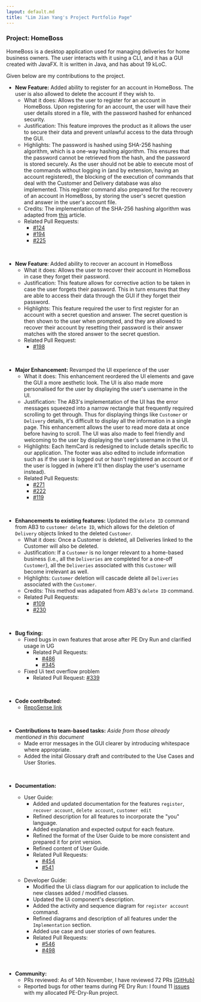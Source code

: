 ```yaml
---
layout: default.md
title: "Lim Jian Yang's Project Portfolio Page"
---
```


### Project: HomeBoss

HomeBoss is a desktop application used for managing deliveries for home business owners.
The user interacts with it using a CLI, and it has a GUI created with JavaFX.
It is written in Java, and has about 19 kLoC.

Given below are my contributions to the project.

* **New Feature:** Added ability to register for an account in HomeBoss. The user is also allowed to delete the account if they wish to.
  * What it does: Allows the user to register for an account in HomeBoss. Upon registering for an account, the user
    will have their user details stored in a file, with the password hashed for enhanced security.
  * Justification: This feature improves the product as it allows the user to secure their data and prevent unlawful
    access to the data through the GUI.
  * Highlights: The password is hashed using SHA-256 hashing algorithm, which is a one-way hashing algorithm. This
    ensures that the password cannot be retrieved from the hash, and the password is stored securely. As the user
    should not be able to execute most of the commands without logging in (and by
    extension, having an account registered), the blocking of
    the execution of commands that deal with the Customer and Delivery database was also implemented. This register command also prepared for the recovery of an account in HomeBoss, by storing the user's secret question and answer in the user's account file.
  * Credits: The implementation of the SHA-256 hashing algorithm was adapted from [this](https://www.baeldung.com/sha-256-hashing-java)
    article.
  * Related Pull Requests:
      * [\#124](https://github.com/AY2324S1-CS2103T-T13-3/tp/pull/124)
      * [\#194](https://github.com/AY2324S1-CS2103T-T13-3/tp/pull/194)
      * [\#225](https://github.com/AY2324S1-CS2103T-T13-3/tp/pull/225)

<br>

* **New Feature**: Added ability to recover an account in HomeBoss
    * What it does: Allows the user to recover their account in HomeBoss in case they forget their password.
    * Justification: This feature allows for corrective action to be taken in case the user forgets their password. This
      in turn ensures that they are able to access their data through the GUI if they forget their password.
    * Highlights: This feature required the user to first register for an account with a secret question and answer. The secret question is then shown to the user when prompted, and they are allowed to recover their account by resetting their password is their answer matches with the stored answer to the secret question.
    * Related Pull Request: 
      * [\#198](https://github.com/AY2324S1-CS2103T-T13-3/tp/pull/198)

<br>

* **Major Enhancement:** Revamped the UI experience of the user
  * What it does: This enhancement reordered the UI elements and gave the GUI a more aesthetic look. The UI is also made more personalised
    for the user by displaying the user's username in the UI.
  * Justification: The AB3's implementation of the UI has the error messages squeezed into a narrow rectangle that frequently required scrolling to get through. Thus for displaying things like `Customer` or `Delivery` details, it's difficult to display all the information in a single page. This enhancement allows the user to read more data at once before having to scroll. The UI was also made to feel friendly and welcoming to the user by displaying the user's username in the UI.
  * Highlights: Each ItemCard is redesigned to include details specific to our application. The footer was also edited to include information such as if the user is logged out or hasn't registered an account or if the user is logged in (where it'll then display the user's username instead).
  * Related Pull Requests: 
    * [\#271](https://github.com/AY2324S1-CS2103T-T13-3/tp/pull/271)
    * [\#222](https://github.com/AY2324S1-CS2103T-T13-3/tp/pull/222)
    * [\#119](https://github.com/AY2324S1-CS2103T-T13-3/tp/pull/119)

<br>
  
* **Enhancements to existing features:** Updated the `delete ID` command from AB3 to `customer delete ID`, which allows for the deletion of `Delivery` objects linked to the deleted `Customer`.
  * What it does: Once a Customer is deleted, all Deliveries linked to the Customer will also be deleted.
  * Justification: If a `Customer` is no longer relevant to a home-based business (i.e., all the `Deliveries` are completed for a one-off `Customer`), all the `Deliveries` associated with this `Customer` will become irrelevant as well.
  * Highlights: `Customer` deletion will cascade delete all `Deliveries` associated with the `Customer`.
  * Credits: This method was adapated from AB3's `delete ID` command.
  * Related Pull Requests:
    * [\#109](https://github.com/AY2324S1-CS2103T-T13-3/tp/pull/109)
    * [\#230](https://github.com/AY2324S1-CS2103T-T13-3/tp/pull/230)

<br>

* **Bug fixing:**
  * Fixed bugs in own features that arose after PE Dry Run and clarified usage in UG
    * Related Pull Requests:
      * [\#486](https://github.com/AY2324S1-CS2103T-T13-3/tp/pull/486)
      * [\#345](https://github.com/AY2324S1-CS2103T-T13-3/tp/pull/345)
  * Fixed Ui text overflow problem
    * Related Pull Request: [\#339](https://github.com/AY2324S1-CS2103T-T13-3/tp/pull/339)

<br>

* **Code contributed:** 
    * [RepoSense link](https://nus-cs2103-ay2324s1.github.io/tp-dashboard/?search=jianyangg&sort=groupTitle&sortWithin=title&timeframe=commit&mergegroup=&groupSelect=groupByRepos&breakdown=true&checkedFileTypes=docs~functional-code~test-code)

<br>

* **Contributions to team-based tasks:** _Aside from those already mentioned in this document_
  * Made error messages in the GUI clearer by introducing whitespace where appropriate. 
  * Added the inital Glossary draft and contributed to the Use Cases and User Stories. 

<br>

* **Documentation:**
  * User Guide:
    * Added and updated documentation for the features `register`, `recover account`, `delete account`, `customer edit`
    * Refined description for all features to incorporate the "you" language.
    * Added explanation and expected output for each feature.
    * Refined the format of the User Guide to be more consistent and prepared it for print version.
    * Refined content of User Guide.
    * Related Pull Requests:
      * [\#454](https://github.com/AY2324S1-CS2103T-T13-3/tp/pull/454/files)
      * [\#541](https://github.com/AY2324S1-CS2103T-T13-3/tp/pull/541)

  <br>

  * Developer Guide:
    * Modified the Ui class diagram for our application to include the new classes added / modified classes.
    * Updated the Ui component's description.
    * Added the activity and sequence diagram for `register account` command.
    * Refined diagrams and description of all features under the `Implementation` section. 
    * Added use case and user stories of own features.
    * Related Pull Requests:
      * [\#546](https://github.com/AY2324S1-CS2103T-T13-3/tp/pull/546)
      * [\#498](https://github.com/AY2324S1-CS2103T-T13-3/tp/pull/498)

<br>

* **Community:**
  * PRs reviewed: As of 14th November, I have reviewed 72 PRs [(GitHub)](https://github.com/AY2324S1-CS2103T-T13-3/tp/pulls?q=is%3Apr+reviewed-by%3Ajianyangg+is%3Aclosed+)
  * Reported bugs for other teams during PE Dry Run: I found 11 [issues](https://github.com/jianyangg/ped/issues) with my allocated PE-Dry-Run project.
